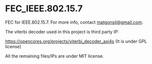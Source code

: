 # FEC_IEEE.802.15.7
FEC for IEEE.802.15.7. For more info, contact matgonsil@gmail.com.

The viterbi decoder used in this project is third party IP:

https://opencores.org/projects/viterbi_decoder_axi4s (It is under GPL license)

All the remaining files/IPs are under MIT license.
